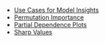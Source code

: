 * [Use Cases for Model Insights](https://www.kaggle.com/dansbecker/use-cases-for-model-insights)
* [Permutation Importance](https://www.kaggle.com/dansbecker/permutation-importance)
* [Partial Dependence Plots](https://www.kaggle.com/dansbecker/partial-plots)
* [Sharp Values](https://www.kaggle.com/dansbecker/shap-values)
